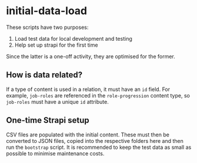 # initial-data-load

These scripts have two purposes:

1. Load test data for local development and testing
2. Help set up strapi for the first time

Since the latter is a one-off activity, they are optimised for the former.

## How is data related?

If a type of content is used in a relation, it must have an `id` field. For example, `job-roles` are referenced in
the `role-progression` content type, so `job-roles` must have a unique `id` attribute.

## One-time Strapi setup

CSV files are populated with the initial content. These must then be converted to JSON files, copied into the respective
folders here and then run the `bootstrap` script. It is recommended to keep the test data as small as possible to
minimise maintenance costs.
